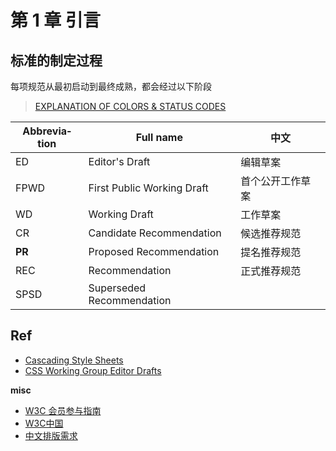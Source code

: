 # 第 1 章 引言


## 标准的制定过程

每项规范从最初启动到最终成熟，都会经过以下阶段

> [EX­PLA­NA­TION OF COL­ORS & STATUS CODES](https://www.w3.org/Style/CSS/current-work)

Ab­bre­vi­a­tion| Full name | 中文
---|---|---
ED | Editor's Draft | 编辑草案
FPWD | First Public Working Draft | 首个公开工作草案
WD | Working Draft | 工作草案
CR | Candidate Recommendation | 候选推荐规范
**PR**| Proposed Recommendation | 提名推荐规范
REC | Recommendation | 正式推荐规范
SPSD| Superseded Recommendation




## Ref

* [Cascading Style Sheets](https://www.w3.org/Style/CSS/)
* [CSS Working Group Editor Drafts](https://drafts.csswg.org/)


**misc**

* [W3C 会员参与指南](https://www.w3.org/2020/08/member-guidebook-zh.html)
* [W3C中国](https://www.chinaw3c.org/)
* [中文排版需求](https://www.w3.org/TR/clreq/)